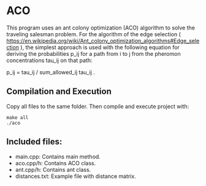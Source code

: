 # ACO

This program uses an ant colony optimization (ACO) algorithm to solve the traveling salesman problem. 
For the algorithm of the edge selection ( https://en.wikipedia.org/wiki/Ant_colony_optimization_algorithms#Edge_selection ), the simplest approach is used with the following equation for deriving the probabilities p_ij for a path from i to j from the pheromon concentrations tau_ij on that path:

p_ij = tau_ij / sum_allowed_ij tau_ij .

## Compilation and Execution

Copy all files to the same folder. Then compile and execute project with:

```
make all
./aco
```

## Included files:

* main.cpp:       Contains main method.
* aco.cpp/h:      Contains ACO class.
* ant.cpp/h:      Contains ant class.
* distances.txt:  Example file with distance matrix.
